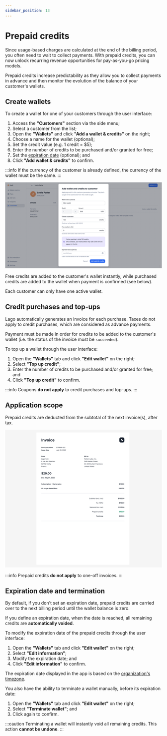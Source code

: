 ```yaml
---
sidebar_position: 13
---
```


# Prepaid credits
Since usage-based charges are calculated at the end of the billing period, you often need to wait to collect payments. With prepaid credits, you can now unlock recurring revenue opportunities for pay-as-you-go pricing models.

Prepaid credits increase predictability as they allow you to collect payments in advance and then monitor the evolution of the balance of your customer's wallets.

## Create wallets
To create a wallet for one of your customers through the user interface:
1. Access the **"Customers"** section via the side menu;
2. Select a customer from the list;
3. Open the **"Wallets"** and click **"Add a wallet & credits"** on the right;
4. Choose a name for the wallet (optional);
5. Set the credit value (e.g. 1 credit = $5);
6. Enter the number of credits to be purchased and/or granted for free;
7. Set the [expiration date](#expiration-date-and-termination) (optional); and
8. Click **"Add wallet & credits"** to confirm.

:::info
If the currency of the customer is already defined, the currency of the wallet must be the same.
:::

![Creation of a wallet via the user interface](../../static/img/new-wallet.png)

Free credits are added to the customer's wallet instantly, while purchased credits are added to the wallet when payment is confirmed (see below).

Each customer can only have one active wallet.

## Credit purchases and top-ups
Lago automatically generates an invoice for each purchase. Taxes do not apply to credit purchases, which are considered as advance payments.

Payment must be made in order for credits to be added to the customer's wallet (i.e. the status of the invoice must be `succeeded`).

To top up a wallet through the user interface:
1. Open the **"Wallets"** tab and click **"Edit wallet"** on the right;
2. Select **"Top up credit"**;
3. Enter the number of credits to be purchased and/or granted for free; and
4. Click **"Top up credit"** to confirm.

:::info
Coupons **do not apply** to credit purchases and top-ups.
:::

## Application scope
Prepaid credits are deducted from the subtotal of the next invoice(s), after tax.

![Invoice partially paid with prepaid credits](../../static/img/prepaid-credits-invoice.png)

:::info
Prepaid credits **do not apply** to one-off invoices.
:::

## Expiration date and termination
By default, if you don't set an expiration date, prepaid credits are carried over to the next billing period until the wallet balance is zero.

If you define an expiration date, when the date is reached, all remaining credits are **automatically voided**.

To modify the expiration date of the prepaid credits through the user interface:
1. Open the **"Wallets"** tab and click **"Edit wallet"** on the right;
2. Select **"Edit information"**;
3. Modify the expiration date; and
4. Click **"Edit information"** to confirm.

The expiration date displayed in the app is based on the [organization's timezone](../../changelog/timezones).

You also have the ability to terminate a wallet manually, before its expiration date:
1. Open the **"Wallets"** tab and click **"Edit wallet"** on the right;
2. Select **"Terminate wallet"**; and
3. Click again to confirm.

:::caution
Terminating a wallet will instantly void all remaining credits. This action **cannot be undone**.
:::